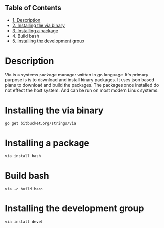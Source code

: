 <div id="table-of-contents">
<h2>Table of Contents</h2>
<div id="text-table-of-contents">
<ul>
<li><a href="#orgheadline1">1. Description</a></li>
<li><a href="#orgheadline2">2. Installing the via binary</a></li>
<li><a href="#orgheadline3">3. Installing a package</a></li>
<li><a href="#orgheadline4">4. Build bash</a></li>
<li><a href="#orgheadline5">5. Installing the development group</a></li>
</ul>
</div>
</div>


# Description<a id="orgheadline1"></a>

Via is a systems package manager written in go language. It's primary purpose is
is to download and install binary packages.  It uses json based plans to
download and build the packages. The packages once installed do not effect the
host system. And can be run on most modern Linux systems.

# Installing the via binary<a id="orgheadline2"></a>

    go get bitbucket.org/strings/via

# Installing a package<a id="orgheadline3"></a>

    via install bash

# Build bash<a id="orgheadline4"></a>

    via -c build bash

# Installing the development group<a id="orgheadline5"></a>

    via install devel
